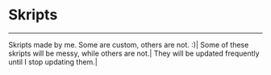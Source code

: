 # Skripts
___________
Skripts made by me. Some are custom, others are not. :)|
Some of these skripts will be messy, while others are not.|
They will be updated frequently until I stop updating them.|
